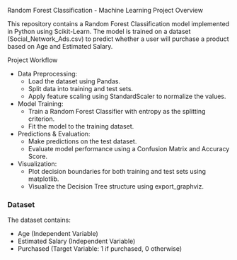 Random Forest Classification - Machine Learning Project
Overview

This repository contains a Random Forest Classification model implemented in Python using Scikit-Learn. The model is trained on a dataset (Social_Network_Ads.csv) to predict whether a user will purchase a product based on Age and Estimated Salary.

Project Workflow

- Data Preprocessing:
  - Load the dataset using Pandas.
  - Split data into training and test sets.
  - Apply feature scaling using StandardScaler to normalize the values.
- Model Training:
  - Train a Random Forest Classifier with entropy as the splitting criterion.
  - Fit the model to the training dataset.
- Predictions & Evaluation:
  - Make predictions on the test dataset.
  - Evaluate model performance using a Confusion Matrix and Accuracy Score.
- Visualization:
  - Plot decision boundaries for both training and test sets using matplotlib.
  - Visualize the Decision Tree structure using export_graphviz.

### Dataset
The dataset contains:

- Age (Independent Variable)
- Estimated Salary (Independent Variable)
- Purchased (Target Variable: 1 if purchased, 0 otherwise)
